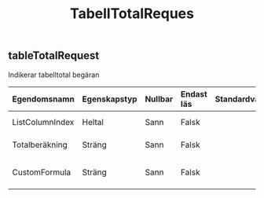 ﻿---
title: TabellTotalReques
second_title: Aspose.Cells Cloud Documen
type: docs
url: /sv/specification/model/tabletotalrequest/
description: "Aspose.Cells Molnmodellspecifikation: TableTotalRequest. Hantera enkelt Excel och andra kalkylarksdokument med funktioner som att öppna, generera, redigera, dela, slå samman, jämföra och konvertera"
kwords: Excel, Office, Kalkylblad, Cloud REST API, TableTotalRequest
weight: 50
---
## **tableTotalRequest**

 Indikerar tabelltotal begäran

| Egendomsnamn| Egenskapstyp| Nullbar| Endast läs| Standardvärde| Beskrivning|
|:- |:- |:- |:- |:- |:- |
| ListColumnIndex| Heltal| Sann| Falsk|| Indikerar listkolumnsindex.|
| Totalberäkning| Sträng| Sann| Falsk|| Indikerar totalberäkning.|
| CustomFormula| Sträng| Sann| Falsk||Indikerar anpassad formel.|

